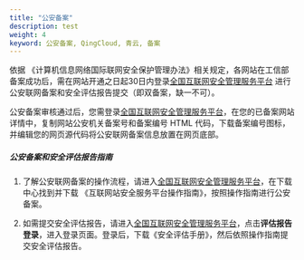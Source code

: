 ```yaml
---
title: "公安备案"
description: test
weight: 4
keyword: 公安备案, QingCloud, 青云, 备案
---
```




依据 《计算机信息网络国际联网安全保护管理办法》相关规定，各网站在工信部备案成功后，需在网站开通之日起30日内登录[全国互联网安全管理服务平台](http://www.beian.gov.cn/portal/index?spm=a2c4g.11186623.2.1.SRC9LP) 进行公安联网备案和安全评估报告提交（即双备案，缺一不可）。

公安备案审核通过后，您需登录[全国互联网安全管理服务平台](http://www.beian.gov.cn/portal/index?spm=a2c4g.11186623.2.1.SRC9LP)，在您的已备案网站详情中，复制网站公安机关备案号和备案编号 HTML 代码，下载备案编号图标，并编辑您的网页源代码将公安联网备案信息放置在网页底部。

##### 公安备案和安全评估报告指南

1. 了解公安联网备案的操作流程，请进入[全国互联网安全管理服务平台](http://www.beian.gov.cn/portal/index.do)，在下载中心找到并下载 《互联网站安全服务平台操作指南》，按照操作指南进行公安备案。 

2. 如需提交安全评估报告，请进入[全国互联网安全管理服务平台](http://www.beian.gov.cn/portal/index.do)，点击**评估报告登录**，进入登录页面。登录后，下载《安全评估手册》，然后依照操作指南提交安全评估报告。 